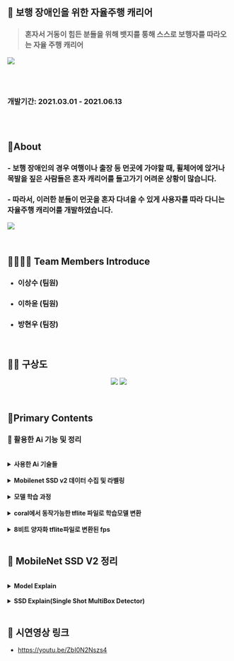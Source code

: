 ## 📌 보행 장애인을 위한 자율주행 캐리어
> ### 혼자서 거동이 힘든 분들을 위해 뱃지를 통해 스스로 보행자를 따라오는 자율 주행 캐리어


![](https://user-images.githubusercontent.com/81614803/200113921-a4debf27-a91f-4074-ace0-d1b90a928b27.jpg)

</br></br>

### 개발기간: 2021.03.01 - 2021.06.13

</br></br>

## 📌About

### - 보행 장애인의 경우 여행이나 출장 등 먼곳에 가야할 때, 휠체어에 앉거나 목발을 짚은 사람들은 혼자 캐리어를 들고가기 어려운 상황이 많습니다. 
### - 따라서, 이러한 분들이 먼곳을 혼자 다녀올 수 있게 사용자를 따라 다니는 자율주행 캐리어를 개발하였습니다. 
<p>
  <img src="https://user-images.githubusercontent.com/81614803/200116843-2102afe9-0f18-4364-bf47-9ad83d263aaf.gif">
</p>

<br>

## 👨‍👩‍👧‍👦 Team Members Introduce
- ### 이상수 (팀원)   
- ### 이하윤 (팀원)                  
- ### 방현우 (팀장) 



<br>

## 👩‍💻 구상도

<p align="center">
  <img src="https://user-images.githubusercontent.com/81614803/200114537-fd0d3258-61a4-4f2f-bf24-51c08ce14b6c.png">
  <img src="https://user-images.githubusercontent.com/81614803/200114607-39b4af68-f8e3-445c-b1b4-345148041a90.png">
</p>

 <br>


## 🏡Primary Contents

### 🎨 활용한 Ai 기능 및 정리
</br>

<details>
<summary><b>사용한 Ai 기술들</b></summary>
<div markdown="1">
 
![](https://user-images.githubusercontent.com/81614803/200114692-ed648fff-caa2-4f59-8b3c-f55109ebf287.png)
 - **Reference** :pushpin:
   - yolo3 -> tensorflow lite 모델까지 여러 문제점 때문에 여러번의 모델 교체
   - 최종적으로 coral에서 작동하는 edgetpu용 tflite 파일로 변환이 가능한 mobilenet SSD v2 사용
 
</div>
</details>
</br>

<details>
<summary><b>Mobilenet SSD v2 데이터 수집 및 라벨링</b></summary>
<div markdown="1">
 
![](https://user-images.githubusercontent.com/81614803/200114958-d44c74b1-56ce-4d55-a5ca-983745693c86.png)
 - **Reference** :pushpin:
   - 뱃지로 사용한 이미지를 다양한 환경에서 이미지 데이터셋을 만듭니다.
   - 이후, 학습에 사용한 데이터로 사용하기 위하여 이미지가 있는 경우 1, 없는 경우 0 으로 데이터 라벨링 작업
 
</div>
</details>
</br>

<details>
<summary><b>모델 학습 과정</b></summary>
<div markdown="1">
 
![](https://user-images.githubusercontent.com/81614803/200115019-3993a7fb-13d6-44fe-a3fc-5b802ce47f6f.png)
 - **Reference** :pushpin:
   - anaconda prompt를 통해 model의 하이퍼파라미터를 수정해가며 최적의 학습 모델을 찾는다.
   - 약 6천 step 정도에 loss값 0.4 정도의 모델을 사용
 
</div>
</details>
</br>

<details>
<summary><b>coral에서 동작가능한 tflite 파일로 학습모델 변환</b></summary>
<div markdown="1">
 
![](https://user-images.githubusercontent.com/81614803/200115229-28699166-558f-421b-aecd-5926ab77b0e8.png)
 - **Reference** :pushpin:
   - coral을 사용하지 않을시, fps가 10이하로 낮은 수치로 동작하여 이를 해결하기 위해 coral을 사용
   - coral에서는 tflite모델을 사용하여 속도를 높이기에 변환과정
   - 추가적으로 edgetpu용 8비트 양자화 모델로 변환 
 
</div>
</details>
</br>

<details>
<summary><b>8비트 양자화 tflite파일로 변환된 fps</b></summary>
<div markdown="1">
 
![](https://user-images.githubusercontent.com/81614803/200115389-82524ad1-5340-4b90-bdb3-ad7ebe2f0cf1.png)
 - **Reference** :pushpin:
   - 기존 tpu 없이 사용한 fps의 경우 5정도가 나오지면 변환 후 20~30 사이의 fps가 유지됨
 
</div>
</details>
</br>


## 📌 MobileNet SSD V2 정리
<br>
<details>
<summary><b>Model Explain</b></summary>
<div markdown="1">
 
![](https://user-images.githubusercontent.com/81614803/200116050-e47a0098-b095-43c7-8f0f-fb6a4d8ae6bf.png)
 - **Reference** :pushpin:
   - 특징 맵을 24 -> 144로 팽창시켜주고 이 특징맵을 이용하여 convolution 연산을 수행
   - 이후, 특징 추출을 위해 사용한 layer를 다시 24로 줄여줌으로써 연산량을 감소시켜줌
 
</div>
</details>
</br>

<details>
<summary><b>SSD Explain(Single Shot MultiBox Detector)</b></summary>
<div markdown="1">
 
![](https://user-images.githubusercontent.com/81614803/200116369-28b5c54a-0915-476c-a89c-6355a4269ece.png)
 - **Reference** :pushpin:
   - 8x8 특징맵을 작은 물체, 4x4 특징맵을 큰 물체를 검출하는데 사용하여 정확성을 높인다. 
   - 찾은 박스에서 중복되는 박스들을 제거하고 높은 신뢰도가 있는 박스만을 사용
 
</div>
</details>
</br>

## 🍵 시연영상 링크

- https://youtu.be/ZbI0N2Nszs4
